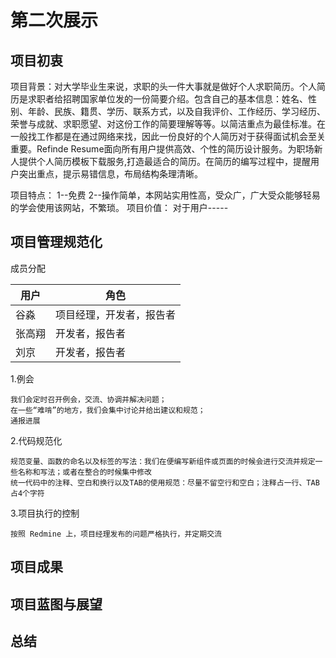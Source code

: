 # 第二次展示

## 项目初衷

项目背景：对大学毕业生来说，求职的头一件大事就是做好个人求职简历。个人简历是求职者给招聘国家单位发的一份简要介绍。包含自己的基本信息：姓名、性别、年龄、民族、籍贯、学历、联系方式，以及自我评价、工作经历、学习经历、荣誉与成就、求职愿望、对这份工作的简要理解等等。以简洁重点为最佳标准。在一般找工作都是在通过网络来找，因此一份良好的个人简历对于获得面试机会至关重要。Refinde Resume面向所有用户提供高效、个性的简历设计服务。为职场新人提供个人简历模板下载服务,打造最适合的简历。在简历的编写过程中，提醒用户突出重点，提示易错信息，布局结构条理清晰。
 
项目特点：
1--免费
2--操作简单，本网站实用性高，受众广，广大受众能够轻易的学会使用该网站，不繁琐。
项目价值：
对于用户-----



## 项目管理规范化

成员分配

用户|角色
-|-
谷淼|项目经理，开发者，报告者
张高翔|开发者，报告者
刘京|开发者，报告者

1.例会
```
我们会定时召开例会，交流、协调并解决问题；
在一些“难啃”的地方，我们会集中讨论并给出建议和规范；
通报进展
```

2.代码规范化
```
规范变量、函数的命名以及标签的写法：我们在便编写新组件或页面的时候会进行交流并规定一些名称和写法；或者在整合的时候集中修改
统一代码中的注释、空白和换行以及TAB的使用规范：尽量不留空行和空白；注释占一行、TAB占4个字符
```

3.项目执行的控制
```
按照 Redmine 上，项目经理发布的问题严格执行，并定期交流
```

## 项目成果

## 项目蓝图与展望

## 总结
